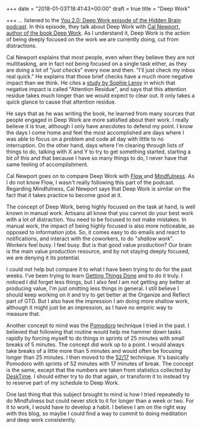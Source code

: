 +++
date = "2018-01-03T18:41:43+00:00"
draft = true
title = "Deep Work"

+++
... listened to the [You 2.0: Deep Work episode of the Hidden Brain podcast](https://www.npr.org/2017/07/25/539092670/you-2-0-the-value-of-deep-work-in-an-age-of-distraction). In this episode, they talk about Deep Work with [Cal Newport, author of the book Deep Work](https://www.amazon.ca/Deep-Work-Focused-Success-Distracted/dp/1455586692). As I understand it, Deep Work is the action of being deeply focused on the work we are currently doing, cut from distractions.

Cal Newport explains that most people, even when they believe they are not multitasking, are in fact not being focused on a single task either, as they are doing a lot of "_just checks_" every now and then. "I'll just check my inbox real quick." He explains that those brief checks have a much more negative impact than we think. He cites a [study by Sophie Leroy](http://www.sciencedirect.com/science/article/pii/S0749597809000399) in which that negative impact is called "Attention Residue", and says that this attention residue takes much longer than we would expect to clear out. It only takes a quick glance to cause that attention residue.

He says that as he was writing the book, he learned from many sources that people engaged in Deep Work are more satisfied about their work. I really believe it is true, although I only have anecdotes to defend my point. I know the days I come home and feel the most accomplished are days where I was able to focus on a problem and code all day with little to no interruption. On the other hand, days where I'm clearing through lists of things to do, talking with X and Y to try to get something started, starting a bit of this and that because I have so many things to do, I never have that same feeling of accomplishment.

Cal Newport goes on to compare Deep Work with [Flow ](https://www.amazon.ca/Flow-Psychology-Experience-Mihaly-Csikszentmihalyi/dp/0061339202)and [Mindfulness](https://www.mindful.org/meditation/mindfulness-getting-started/). As I do not know Flow, I wasn't really following this part of the podcast. Regarding Mindfulness, Cal Newport says that Deep Work is similar on the fact that it takes practice to become good at it.

The concept of Deep Work, being highly focused on the task at hand, is well known in manual work. Artisans all know that you cannot do your best work with a lot of distraction. You need to be focused to not make mistakes. In manual work, the impact of being highly focused is also more noticeable, as opposed to information jobs. So, it comes easy to do emails and react to notifications, and interact with the coworkers, to do "_shallow work_". Workers feel busy. I feel busy. But is that good value production? Our brain is the main value production resource, and by not staying deeply focused, we are denying it its potential.

I could not help but compare it to what I have been trying to do for the past weeks. I've been trying to learn [Getting Things Done](https://en.wikipedia.org/wiki/Getting_Things_Done) and to do it truly. I noticed I did forget less things, but I also feel I am not getting any better at producing value, I'm just omitting less things in general. I still believe I should keep working on it and try to get better at the Organize and Reflect part of GTD. But I also have the impression I am doing more shallow work, although it might just be an impression, as I have no empiric way to measure that.

Another concept to mind was the [Pomodoro](https://en.wikipedia.org/wiki/Pomodoro_Technique) technique I tried in the past. I believed that following that routine would help me hammer down tasks rapidly by forcing myself to do things in sprints of 25 minutes with small breaks of 5 minutes. The concept did work up to a point. I would always take breaks of a little more than 5 minutes and would often be focusing longer than 25 minutes. I then moved to the [52/17](https://www.themuse.com/advice/the-rule-of-52-and-17-its-random-but-it-ups-your-productivity) technique. It's basically Pomodoro with sprints of 52 minutes with 17 minutes of break. The concept is the same, except that the numbers are taken from statistics collected by [DeskTime](https://desktime.com/). I should either try to do that again, or transform it to instead try to reserve part of my schedule to Deep Work.

One last thing that this subject brought to mind is how I tried repeatedly to do Mindfulness but could never stick to it for longer than a week or two. For it to work, I would have to develop a habit. I believe I am on the right way with this blog, so maybe I could find a way to commit to doing meditation and deep work consistently.
